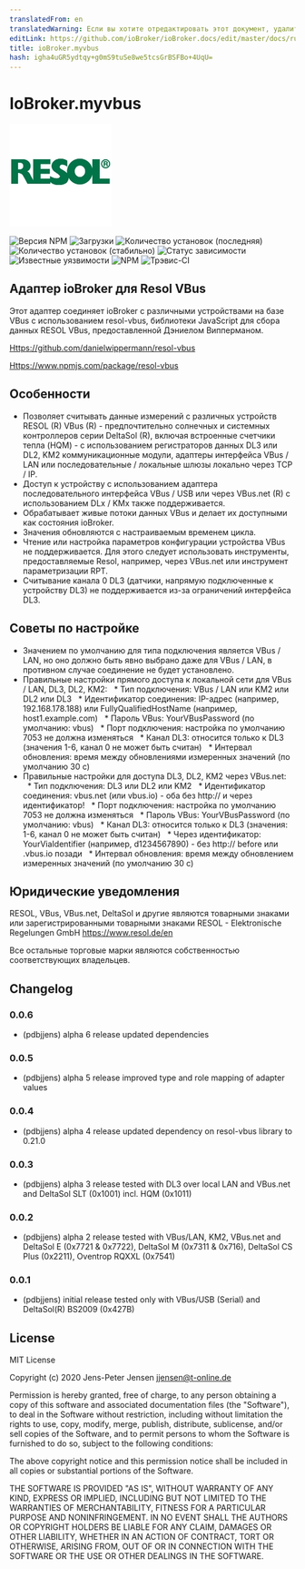 ```yaml
---
translatedFrom: en
translatedWarning: Если вы хотите отредактировать этот документ, удалите поле «translationFrom», в противном случае этот документ будет снова автоматически переведен
editLink: https://github.com/ioBroker/ioBroker.docs/edit/master/docs/ru/adapterref/iobroker.myvbus/README.md
title: ioBroker.myvbus
hash: igha4uGR5ydtqy+g0mS9tuSe8we5tcsGrBSFBo+4UqU=
---
```

# IoBroker.myvbus
![логотип](../../../en/adapterref/iobroker.myvbus/admin/myvbus.png)

![Версия NPM](http://img.shields.io/npm/v/iobroker.myvbus.svg)
![Загрузки](https://img.shields.io/npm/dm/iobroker.myvbus.svg)
![Количество установок (последняя)](http://iobroker.live/badges/myvbus-installed.svg)
![Количество установок (стабильно)](http://iobroker.live/badges/myvbus-stable.svg)
![Статус зависимости](https://img.shields.io/david/iobroker-community-adapters/iobroker.myvbus.svg)
![Известные уязвимости](https://snyk.io/test/github/iobroker-community-adapters/ioBroker.myvbus/badge.svg)
![NPM](https://nodei.co/npm/iobroker.myvbus.png?downloads=true)
![Трэвис-CI](http://img.shields.io/travis/iobroker-community-adapters/ioBroker.myvbus/master.svg)

## Адаптер ioBroker для Resol VBus
Этот адаптер соединяет ioBroker с различными устройствами на базе VBus с использованием resol-vbus, библиотеки JavaScript для сбора данных RESOL VBus, предоставленной Дэниелом Випперманом.

<Https://github.com/danielwippermann/resol-vbus>

<Https://www.npmjs.com/package/resol-vbus>

## Особенности
* Позволяет считывать данные измерений с различных устройств RESOL (R) VBus (R) - предпочтительно солнечных и системных контроллеров серии DeltaSol (R), включая встроенные счетчики тепла (HQM) - с использованием регистраторов данных DL3 или DL2, KM2 коммуникационные модули, адаптеры интерфейса VBus / LAN или последовательные / локальные шлюзы локально через TCP / IP.
* Доступ к устройству с использованием адаптера последовательного интерфейса VBus / USB или через VBus.net (R) с использованием DLx / KMx также поддерживается.
* Обрабатывает живые потоки данных VBus и делает их доступными как состояния ioBroker.
* Значения обновляются с настраиваемым временем цикла.
* Чтение или настройка параметров конфигурации устройства VBus не поддерживается. Для этого следует использовать инструменты, предоставляемые Resol, например, через VBus.net или инструмент параметризации RPT.
* Считывание канала 0 DL3 (датчики, напрямую подключенные к устройству DL3) не поддерживается из-за ограничений интерфейса DL3.

## Советы по настройке
* Значением по умолчанию для типа подключения является VBus / LAN, но оно должно быть явно выбрано даже для VBus / LAN, в противном случае соединение не будет установлено.
* Правильные настройки прямого доступа к локальной сети для VBus / LAN, DL3, DL2, KM2:
  * Тип подключения: VBus / LAN или KM2 или DL2 или DL3
  * Идентификатор соединения: IP-адрес (например, 192.168.178.188) или FullyQualifiedHostName (например, host1.example.com)
  * Пароль VBus: YourVBusPassword (по умолчанию: vbus)
  * Порт подключения: настройка по умолчанию 7053 не должна изменяться
  * Канал DL3: относится только к DL3 (значения 1-6, канал 0 не может быть считан)
  * Интервал обновления: время между обновлениями измеренных значений (по умолчанию 30 с)
* Правильные настройки для доступа DL3, DL2, KM2 через VBus.net:
  * Тип подключения: DL3 или DL2 или KM2
  * Идентификатор соединения: vbus.net (или vbus.io) - оба без http:// и через идентификатор!
  * Порт подключения: настройка по умолчанию 7053 не должна изменяться
  * Пароль VBus: YourVBusPassword (по умолчанию: vbus)
  * Канал DL3: относится только к DL3 (значения: 1-6, канал 0 не может быть считан)
  * Через идентификатор: YourViaIdentifier (например, d1234567890) - без http:// before или .vbus.io позади
  * Интервал обновления: время между обновлением измеренных значений (по умолчанию 30 с)

## Юридические уведомления
RESOL, VBus, VBus.net, DeltaSol и другие являются товарными знаками или зарегистрированными товарными знаками RESOL - Elektronische Regelungen GmbH <https://www.resol.de/en>

Все остальные торговые марки являются собственностью соответствующих владельцев.

## Changelog

### 0.0.6

* (pdbjjens) alpha 6 release updated dependencies

### 0.0.5

* (pdbjjens) alpha 5 release improved type and role mapping of adapter values

### 0.0.4

* (pdbjjens) alpha 4 release updated dependency on resol-vbus library to 0.21.0

### 0.0.3

* (pdbjjens) alpha 3 release tested with DL3 over local LAN and VBus.net and DeltaSol SLT (0x1001) incl. HQM (0x1011)

### 0.0.2

* (pdbjjens) alpha 2 release tested with VBus/LAN, KM2, VBus.net and DeltaSol E (0x7721 & 0x7722), DeltaSol M (0x7311 & 0x716), DeltaSol CS Plus (0x2211), Oventrop RQXXL (0x7541)

### 0.0.1

* (pdbjjens) initial release tested only with VBus/USB (Serial) and DeltaSol(R) BS2009 (0x427B)

## License

MIT License

Copyright (c) 2020 Jens-Peter Jensen <jjensen@t-online.de>

Permission is hereby granted, free of charge, to any person obtaining a copy
of this software and associated documentation files (the "Software"), to deal
in the Software without restriction, including without limitation the rights
to use, copy, modify, merge, publish, distribute, sublicense, and/or sell
copies of the Software, and to permit persons to whom the Software is
furnished to do so, subject to the following conditions:

The above copyright notice and this permission notice shall be included in all
copies or substantial portions of the Software.

THE SOFTWARE IS PROVIDED "AS IS", WITHOUT WARRANTY OF ANY KIND, EXPRESS OR
IMPLIED, INCLUDING BUT NOT LIMITED TO THE WARRANTIES OF MERCHANTABILITY,
FITNESS FOR A PARTICULAR PURPOSE AND NONINFRINGEMENT. IN NO EVENT SHALL THE
AUTHORS OR COPYRIGHT HOLDERS BE LIABLE FOR ANY CLAIM, DAMAGES OR OTHER
LIABILITY, WHETHER IN AN ACTION OF CONTRACT, TORT OR OTHERWISE, ARISING FROM,
OUT OF OR IN CONNECTION WITH THE SOFTWARE OR THE USE OR OTHER DEALINGS IN THE
SOFTWARE.